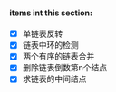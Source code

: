#### items int this section:

- [x] 单链表反转
- [x] 链表中环的检测
- [x] 两个有序的链表合并
- [x] 删除链表倒数第n个结点
- [x] 求链表的中间结点